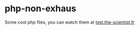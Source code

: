 # php-non-exhaus
Some cool php files, you can watch them at [test.the-scientist.fr](http://test.the-scientist.fr/)
